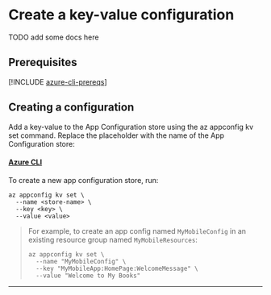 # Create a key-value configuration

TODO add some docs here

## Prerequisites

[!INCLUDE [azure-cli-prereqs](../../includes/azure-cli-prereqs.md)]

## Creating a configuration

Add a key-value to the App Configuration store using the az appconfig kv set command. Replace the placeholder <name> with the name of the App Configuration store:

#### [Azure CLI](#tab/azure-cli)

To create a new app configuration store, run:

```
az appconfig kv set \
  --name <store-name> \
  --key <key> \
  --value <value>
```
> For example, to create an app config named `MyMobileConfig` in an existing resource group named `MyMobileResources`:
>
> ```
> az appconfig kv set \
>   --name "MyMobileConfig" \
>   --key "MyMobileApp:HomePage:WelcomeMessage" \
>   --value "Welcome to My Books"
> ```
---
